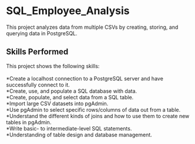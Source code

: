 # SQL_Employee_Analysis
This project analyzes data from multiple CSVs by creating, storing, and querying data in PostgreSQL.

## Skills Performed
This project shows the following skills:<br><br>
*Create a localhost connection to a PostgreSQL server and have successfully connect to it.<br>
*Create, use, and populate a SQL database with data.<br>
*Create, populate, and select data from a SQL table.<br>
*Import large CSV datasets into pgAdmin.<br>
*Use pgAdmin to select specific rows/columns of data out from a table.<br>
*Understand the different kinds of joins and how to use them to create new tables in pgAdmin.<br>
*Write basic- to intermediate-level SQL statements.<br>
*Understanding of table design and database management.<br>

